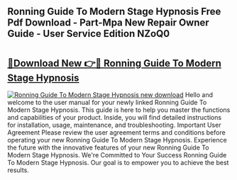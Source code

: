 ## Ronning Guide To Modern Stage Hypnosis Free Pdf Download - Part-Mpa New Repair Owner Guide - User Service Edition NZoQ0

# <h2><a href="http://bc71436.oget.top/?id=Ronning+Guide+To+Modern+Stage+Hypnosis">🔗Download New 👉🔴 Ronning Guide To Modern Stage Hypnosis</a></h2>

[![Ronning Guide To Modern Stage Hypnosis new download](https://i.imgur.com/5g1atiW.png)](http://bc71436.oget.top/?id=Ronning+Guide+To+Modern+Stage+Hypnosis)
Hello and welcome to the user manual for your newly linked Ronning Guide To Modern Stage Hypnosis. This guide is here to help you master the functions and capabilities of your product. Inside, you will find detailed instructions for installation, usage, maintenance, and troubleshooting. Important User Agreement Please review the user agreement terms and conditions before operating your new Ronning Guide To Modern Stage Hypnosis. Experience the future with the innovative features of your new Ronning Guide To Modern Stage Hypnosis. We're Committed to Your Success Ronning Guide To Modern Stage Hypnosis. Our goal is to empower you to achieve the best results.
